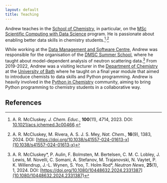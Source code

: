 ```yaml
---
layout: default
title: Teaching
---
```


Andrew teaches in the [School of Chemistry](http://www.bris.ac.uk/chemistry/), in particular, on the [MSc Scientific Computing with Data Science](https://www.bristol.ac.uk/study/postgraduate/2023/sci/msc-scientific-computing-with-data-science) program.
He is passionate about enabling better data skills in chemistry students.[^1]<sup>,</sup>[^2]

While working at the [Data Management and Software Centre](https://europeanspallationsource.se/data-management-software-centre), Andrew was responsible for the organisation of the [DMSC Summer School](https://indico.esss.lu.se/event/3267/), where he taught about model-dependent analysis of neutron scattering data.[^3] 
From 2019-2022, Andrew was a visiting lecturer in the [Department of Chemistry](https://www.bath.ac.uk/departments/department-of-chemistry/) at the [University of Bath](https://www.bath.ac.uk) where he taught on a final year module that aimed to introduce chemists to data skills and Python programming.
Andrew is heavily involved in the [Python in Chemistry](https://pythoninchemistry.org) community, aiming to bring Python programming to chemistry students in a collaborative way. 

## References

[^1]: A. R. McCluskey. *J. Chem. Educ.*, **100**(11), 4714, 2023. DOI: [10.1021/acs.jchemed.3c00466](https://doi.org/10.1021/acs.jchemed.3c00466).
[^2]: A. R. McCluskey, M. Rivera, A. S. J. S. Mey, *Nat. Chem.*, **16**(9), 1383, 2024. DOI: [https://doi.org/10.1038/s41557-024-01613-x](10.1038/s41557-024-01613-x)
[^3]: A. R. McCluskey*, P. Aulin, F. Bolmsten, M. Bertelsen, C. M. C. Lobley, J. Lewis, M. Novelli, C. Somani, A. Stefanov, M. Trajanovski, N. Vaytet, P. K. Willendrup, J.-L. Wynen, S. Yoo, T. Holm Rod*, *Neutron News*, **25**(1), 1, 2024. DOI: [https://doi.org/10.1080/10448632.2024.2331387](10.1080/10448632.2024.2331387)
